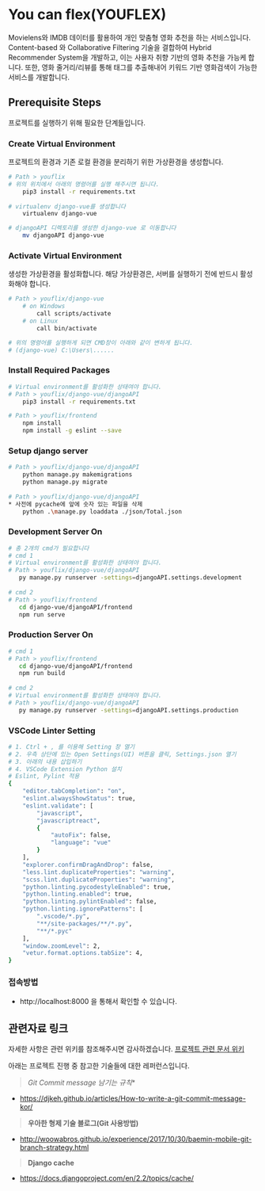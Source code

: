 ﻿# You can flex(YOUFLEX)

Movielens와 IMDB 데이터를 활용하여 개인 맞춤형 영화 추천을 하는 서비스입니다. Content-based 와 Collaborative Filtering 기술을 결합하여 Hybrid Recommender System을 개발하고, 이는 사용자 취향 기반의 영화 추천을 가능케 합니다. 또한, 영화 줄거리/리뷰를 통해 태그를 추출해내어 키워드 기반 영화검색이 가능한 서비스를 개발합니다.



## Prerequisite Steps

프로젝트를 실행하기 위해 필요한 단계들입니다. 



### Create Virtual Environment

프로젝트의 환경과 기존 로컬 환경을 분리하기 위한 가상환경을 생성합니다. 

```bash
# Path > youflix
# 위의 위치에서 아래의 명령어를 실행 해주시면 됩니다.
    pip3 install -r requirements.txt
   
# virtualenv django-vue를 생성합니다
    virtualenv django-vue

# djangoAPI 디렉토리를 생성한 django-vue 로 이동합니다
    mv djangoAPI django-vue
```



### Activate Virtual Environment

생성한 가상환경을 활성화합니다. 해당 가상환경은, 서버를 실행하기 전에 반드시 활성화해야 합니다.

```bash
# Path > youflix/django-vue
    # on Windows
        call scripts/activate
    # on Linux
        call bin/activate

# 위의 명령어를 실행하게 되면 CMD창이 아래와 같이 변하게 됩니다.
# (django-vue) C:\Users\......
```



### Install Required Packages

```bash
# Virtual environment를 활성화한 상태여야 합니다.
# Path > youflix/django-vue/djangoAPI
    pip3 install -r requirements.txt

# Path > youflix/frontend
    npm install
    npm install -g eslint --save
```



### Setup django server

```bash
# Path > youflix/django-vue/djangoAPI
    python manage.py makemigrations
    python manage.py migrate
    
# Path > youflix/django-vue/djangoAPI
* 사전에 pycache에 앞에 숫자 있는 파일을 삭제
    python .\manage.py loaddata ./json/Total.json
```



### Development Server On

```bash
# 총 2개의 cmd가 필요합니다
# cmd 1
# Virtual environment를 활성화한 상태여야 합니다.
# Path > youflix/django-vue/djangoAPI
   py manage.py runserver -settings=djangoAPI.settings.development
   
# cmd 2
# Path > youflix/frontend
   cd django-vue/djangoAPI/frontend
   npm run serve
```



### Production Server On

```bash
# cmd 1
# Path > youflix/frontend
   cd django-vue/djangoAPI/frontend
   npm run build
   
# cmd 2
# Virtual environment를 활성화한 상태여야 합니다.
# Path > youflix/django-vue/djangoAPI
   py manage.py runserver -settings=djangoAPI.settings.production
```



### VSCode Linter Setting

```bash
# 1. Ctrl + , 를 이용해 Setting 창 열기
# 2. 우측 상단에 있는 Open Settings(UI) 버튼을 클릭, Settings.json 열기
# 3. 아래의 내용 삽입하기
# 4. VSCode Extension Python 설치
# Eslint, Pylint 적용
{
    "editor.tabCompletion": "on",
    "eslint.alwaysShowStatus": true,
    "eslint.validate": [
        "javascript",
        "javascriptreact",
        {
            "autoFix": false,
            "language": "vue"
        }
    ],
    "explorer.confirmDragAndDrop": false,
    "less.lint.duplicateProperties": "warning",
    "scss.lint.duplicateProperties": "warning",
    "python.linting.pycodestyleEnabled": true,
    "python.linting.enabled": true,
    "python.linting.pylintEnabled": false,
    "python.linting.ignorePatterns": [
        ".vscode/*.py",
        "**/site-packages/**/*.py",
        "**/*.pyc"
    ],
    "window.zoomLevel": 2,
    "vetur.format.options.tabSize": 4,
}
```



### 접속방법

- http://localhost:8000 을 통해서 확인할 수 있습니다.



## 관련자료 링크

자세한 사항은 관련 위키를 참조해주시면 감사하겠습니다. [프로젝트 관련 문서 위키]([https://lab.ssafy.com/Jo_yongseok/youflix/wikis/%ED%94%84%EB%A1%9C%EC%A0%9D%ED%8A%B8-%EB%AA%85%EC%84%B8%EC%84%9C](https://lab.ssafy.com/Jo_yongseok/youflix/wikis/프로젝트-명세서))

아래는 프로젝트 진행 중 참고한 기술들에 대한 레퍼런스입니다.



> *Git Commit message 남기는 규칙**

- https://djkeh.github.io/articles/How-to-write-a-git-commit-message-kor/

> **우아한 형제 기술 블로그(Git 사용방법)**

- http://woowabros.github.io/experience/2017/10/30/baemin-mobile-git-branch-strategy.html

> **Django cache**

- https://docs.djangoproject.com/en/2.2/topics/cache/

